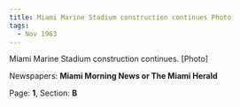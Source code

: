 ```yaml
---  
title: Miami Marine Stadium construction continues Photo  
tags:  
  - Nov 1963  
---  
```

  
Miami Marine Stadium construction continues. [Photo]  
  
Newspapers: **Miami Morning News or The Miami Herald**  
  
Page: **1**, Section: **B** 
